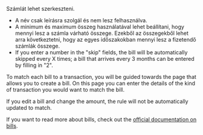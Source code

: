 Számlát lehet szerkeszteni.

* A név csak leírásra szolgál és nem lesz felhasználva.
* A minimum és maximum összeg használatával lehet beállítani, hogy mennyi lesz a számla várható összege. Ezekből az összegekből lehet arra következtetni, hogy az egyes időszakokban mennyi lesz a fizetendő számlák összege.
* If you enter a number in the "skip" fields, the bill will be automatically skipped every X times; a bill that arrives every 3 months can be entered by filling in "2".

To match each bill to a transaction, you will be guided towards the page that allows you to create a bill. On this page you can enter the details of the kind of transaction you would want to match the bill.

If you edit a bill and change the amount, the rule will not be automatically updated to match.

If you want to read more about bills, check out the [official documentation on bills](https://docs.firefly-iii.org/advanced-concepts/bills).